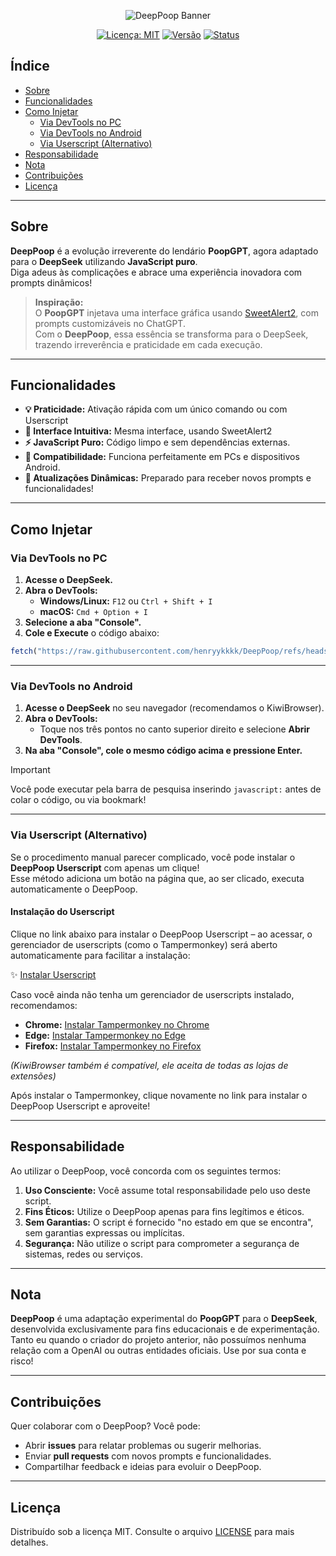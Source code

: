 <p align="center">
  <img src="https://i.imgur.com/kb53BGi.png/" alt="DeepPoop Banner" />
</p>

<div align="center">
  <p>
    <a href="LICENSE"><img src="https://img.shields.io/badge/Licença-MIT-yellow.svg" alt="Licença: MIT"></a>  
    <a href="https://github.com/seu_usuario/DeepPoop"><img src="https://img.shields.io/badge/Versão-1.4-brightgreen" alt="Versão"></a>
    <a href="https://github.com/seu_usuario/DeepPoop"><img src="https://img.shields.io/badge/Status-Ativo-brightgreen" alt="Status"></a>
  </p>
</div>

## Índice

- [Sobre](#sobre)
- [Funcionalidades](#funcionalidades)
- [Como Injetar](#como-injetar)
  - [Via DevTools no PC](#via-devtools-no-pc)
  - [Via DevTools no Android](#via-devtools-no-android)
  - [Via Userscript (Alternativo)](#via-userscript-alternativo)
- [Responsabilidade](#responsabilidade)
- [Nota](#nota)
- [Contribuições](#contribuições)
- [Licença](#licença)

---

## Sobre

**DeepPoop** é a evolução irreverente do lendário **PoopGPT**, agora adaptado para o **DeepSeek** utilizando **JavaScript puro**.  
Diga adeus às complicações e abrace uma experiência inovadora com prompts dinâmicos!

> **Inspiração:**  
> O **PoopGPT** injetava uma interface gráfica usando [SweetAlert2](https://sweetalert2.github.io/ ), com prompts customizáveis no ChatGPT.  
> Com o **DeepPoop**, essa essência se transforma para o DeepSeek, trazendo irreverência e praticidade em cada execução.

---

## Funcionalidades

- **💡 Praticidade:** Ativação rápida com um único comando ou com Userscript
- **🎨 Interface Intuitiva:** Mesma interface, usando SweetAlert2
- **⚡ JavaScript Puro:** Código limpo e sem dependências externas.
- **📱 Compatibilidade:** Funciona perfeitamente em PCs e dispositivos Android.
- **🚀 Atualizações Dinâmicas:** Preparado para receber novos prompts e funcionalidades!

---

## Como Injetar

### Via DevTools no PC

1. **Acesse o DeepSeek.**
2. **Abra o DevTools:**
   - **Windows/Linux:** `F12` ou `Ctrl + Shift + I`
   - **macOS:** `Cmd + Option + I`
3. **Selecione a aba "Console".**
4. **Cole e Execute** o código abaixo:

```javascript
fetch("https://raw.githubusercontent.com/henryykkkk/DeepPoop/refs/heads/main/deepPoop.js").then(t=>t.text()).then(eval);
```

---

### Via DevTools no Android

1. **Acesse o DeepSeek** no seu navegador (recomendamos o KiwiBrowser).
2. **Abra o DevTools:**
   - Toque nos três pontos no canto superior direito e selecione **Abrir DevTools**.
3. **Na aba "Console", cole o mesmo código acima e pressione Enter.**

> [!IMPORTANT]
> Você pode executar pela barra de pesquisa inserindo `javascript:` antes de colar o código, ou via bookmark!

---

### Via Userscript (Alternativo)

Se o procedimento manual parecer complicado, você pode instalar o **DeepPoop Userscript** com apenas um clique!  
Esse método adiciona um botão na página que, ao ser clicado, executa automaticamente o DeepPoop.

#### Instalação do Userscript

Clique no link abaixo para instalar o DeepPoop Userscript – ao acessar, o gerenciador de userscripts (como o Tampermonkey) será aberto automaticamente para facilitar a instalação:

✨ [Instalar Userscript](https://github.com/henryykkkk/DeepPoop/raw/main/atalho.user.js)

Caso você ainda não tenha um gerenciador de userscripts instalado, recomendamos:

- **Chrome:** [Instalar Tampermonkey no Chrome](#)
- **Edge:** [Instalar Tampermonkey no Edge](#)
- **Firefox:** [Instalar Tampermonkey no Firefox](#)
  
*(KiwiBrowser também é compatível, ele aceita de todas as lojas de extensões)*

Após instalar o Tampermonkey, clique novamente no link para instalar o DeepPoop Userscript e aproveite!

---

## Responsabilidade

Ao utilizar o DeepPoop, você concorda com os seguintes termos:

1. **Uso Consciente:** Você assume total responsabilidade pelo uso deste script.
2. **Fins Éticos:** Utilize o DeepPoop apenas para fins legítimos e éticos.
3. **Sem Garantias:** O script é fornecido "no estado em que se encontra", sem garantias expressas ou implícitas.
4. **Segurança:** Não utilize o script para comprometer a segurança de sistemas, redes ou serviços.

---

## Nota

**DeepPoop** é uma adaptação experimental do **PoopGPT** para o **DeepSeek**, desenvolvida exclusivamente para fins educacionais e de experimentação.  
Tanto eu quando o criador do projeto anterior, não possuímos nenhuma relação com a OpenAI ou outras entidades oficiais. Use por sua conta e risco!

---

## Contribuições

Quer colaborar com o DeepPoop? Você pode:

- Abrir **issues** para relatar problemas ou sugerir melhorias.
- Enviar **pull requests** com novos prompts e funcionalidades.
- Compartilhar feedback e ideias para evoluir o DeepPoop.

---

## Licença

Distribuído sob a licença MIT. Consulte o arquivo [LICENSE](LICENSE) para mais detalhes.
